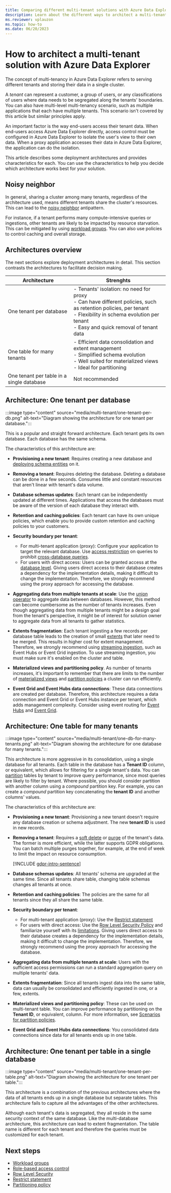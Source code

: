 ```yaml
---
title: Comparing different multi-tenant solutions with Azure Data Explorer
description: Learn about the different ways to architect a multi-tenant solution in Azure Data Explorer.
ms.reviewer: vplauzon
ms.topic: how-to
ms.date: 06/20/2023
---
```

# How to architect a multi-tenant solution with Azure Data Explorer

The concept of multi-tenancy in Azure Data Explorer refers to serving different tenants and storing their data in a single cluster.

A *tenant* can represent a customer, a group of users, or any classifications of users where data needs to be segregated along the tenants' boundaries. You can also have multi-level multi-tenancy scenario, such as multiple applications that each have multiple tenants. This scenario isn't covered by this article but similar principles apply.

An important factor is the way end-users access their tenant data. When end-users access Azure Data Explorer directly, access control must be configured in Azure Data Explorer to isolate the user's view to their own data. When a proxy application accesses their data in Azure Data Explorer, the application can do the isolation.

This article describes some deployment architectures and provides characteristics for each. You can use the characteristics to help you decide which architecture works best for your solution.

## Noisy neighbor

In general, sharing a cluster among many tenants, regardless of the architecture used, means different tenants share the cluster's resources. This can lead to the [noisy neighbor](/azure/architecture/antipatterns/noisy-neighbor/noisy-neighbor) antipattern.

For instance, if a tenant performs many compute-intensive queries or ingestions, other tenants are likely to be impacted by resource starvation. This can be mitigated by using [workload groups](kusto/management/workload-groups.md). You can also use policies to control caching and overall storage.

## Architectures overview

The next sections explore deployment architectures in detail.  This section contrasts the architectures to facilitate decision making.

|Architecture|Strenghts|
|---|---|
|One tenant per database|- Tenants' isolation:  no need for proxy<br />- Can have different policies, such as retention policies, per tenant<br />- Flexibility in schema evolution per tenant<br />- Easy and quick removal of tenant data|
|One table for many tenants|- Efficient data consolidation and extent management<br />- Simplified schema evolution<br />- Well suited for materialized views<br />- Ideal for partitioning|
|One tenant per table in a single database|Not recommended|

## Architecture: One tenant per database

:::image type="content" source="media/multi-tenant/one-tenant-per-db.png" alt-text="Diagram showing the architecture for one tenant per database.":::

This is a popular and straight forward architecture. Each tenant gets its own database. Each database has the same schema.

The characteristics of this architecture are:

* **Provisioning a new tenant**: Requires creating a new database and [deploying schema entities](automated-deploy-overview.md#deploy-schema-entities) on it.

* **Removing a tenant**: Requires deleting the database. Deleting a database can be done in a few seconds. Consumes little and constant resources that aren't linear with tenant's data volume.

* **Database schemas updates**: Each tenant can be independently updated at different times. Applications that access the databases must be aware of the version of each database they interact with.

* **Retention and caching policies**: Each tenant can have its own unique policies, which enable you to provide custom retention and caching policies to your customers.

* **Security boundary per tenant**:
  * For multi-tenant application (proxy): Configure your application to target the relevant database. Use [access restriction](kusto/query/cross-cluster-or-database-queries.md#access-restriction) on queries to prohibit [cross-database queries](kusto/query/cross-cluster-or-database-queries.md).
  * For users with direct access: Users can be granted access at the [database level](kusto/access-control/role-based-access-control.md). Giving users direct access to their database creates a dependency for the implementation details, making it difficult to change the implementation. Therefore, we strongly recommend using the proxy approach for accessing the database.

* **Aggregating data from multiple tenants at scale**: Use the [union operator](kusto/query/unionoperator.md) to aggregate data between databases. However, this method can become cumbersome as the number of tenants increases. Even though aggregating data from multiple tenants might be a design goal from the tenant's perspective, it might be of interest for solution owner to aggregate data from all tenants to gather statistics.

* **Extents fragmentation**: Each tenant ingesting a few records per database table leads to the creation of small [extents](kusto/management/extents-overview.md) that later need to be merged. This results in higher cost for extent management. Therefore, we strongly recommend using [streaming ingestion](ingest-data-streaming.md), such as Event Hubs or Event Grid ingestion. To use streaming ingestion, you must make sure it's enabled on the cluster and table.

* **Materialized views and partitioning policy**. As number of tenants increases, it's important to remember that there are limits to the number of [materialized views](kusto/management/materialized-views/materialized-view-overview.md#performance-considerations) and [partition policies](kusto/management/partitioningpolicy.md#supported-scenarios) a cluster can run efficiently.

* **Event Grid and Event Hubs data connections**: These data connections are created per database. Therefore, this architecture requires a data connection and Event Grid or Event Hubs instance per tenant, which adds management complexity. Consider using event routing for [Event Hubs](ingest-data-event-hub-overview.md#events-routing) and [Event Grid](ingest-data-event-grid-overview.md#events-routing).

## Architecture: One table for many tenants

:::image type="content" source="media/multi-tenant/one-db-for-many-tenants.png" alt-text="Diagram showing the architecture for one database for many tenants.":::

This architecture is more aggressive in its consolidation, using a single database for all tenants. Each table in the database has a **Tenant ID** column, or equivalent, which allows for filtering for a single tenant's data. You can [partition](kusto/management/partitioningpolicy.md) tables by tenant to improve query performance, since most queries are likely to filter by tenant. Where possible, you should consider partition with another column using a *compound* partition key. For example, you can create a *compound* partition key concatenating the **tenant ID** and another columns' values.

The characteristics of this architecture are:

* **Provisioning a new tenant**: Provisioning a new tenant doesn't require any database creation or schema adjustment. The new **tenant ID** is used in new records.

* **Removing a tenant**: Requires a [soft delete](kusto/concepts/data-soft-delete.md) or [purge](kusto/concepts/data-purge.md) of the tenant's data. The former is more efficient, while the latter supports GDPR obligations. You can batch multiple purges together, for example, at the end of week to limit the impact on resource consumption.

    [!INCLUDE [gdpr-intro-sentence](includes/gdpr-intro-sentence.md)]

* **Database schemas updates**: All tenants' schema are upgraded at the same time. Since all tenants share table, changing table schemas changes all tenants at once.

* **Retention and caching policies**: The policies are the same for all tenants since they all share the same table.

* **Security boundary per tenant**:
  * For multi-tenant application (proxy): Use the [Restrict statement](kusto/query/restrictstatement.md)
  * For users with direct access: Use the [Row Level Security Policy](kusto/management/rowlevelsecuritypolicy.md) and familiarize yourself with its [limitations](kusto/management/rowlevelsecuritypolicy.md#limitations). Giving users direct access to their database creates a dependency for the implementation details, making it difficult to change the implementation. Therefore, we strongly recommend using the proxy approach for accessing the database.

* **Aggregating data from multiple tenants at scale**: Users with the sufficient access permissions can run a standard aggregation query on multiple tenants' data.

* **Extents fragmentation**: Since all tenants ingest data into the same table, data can usually be consolidated and efficiently ingested in one, or a few, extents.

* **Materialized views and partitioning policy**: These can be used on multi-tenant table. You can improve performance by partitioning on the **Tenant ID**, or equivalent, column. For more information, see [Scenarios for partition policies](kusto/management/partitioningpolicy.md#supported-scenarios).

* **Event Grid and Event Hubs data connections**: You consolidated data connections since data for all tenants ends up in one table.

## Architecture: One tenant per table in a single database

:::image type="content" source="media/multi-tenant/one-tenant-per-table.png" alt-text="Diagram showing the architecture for one tenant per table.":::

This architecture is a combination of the previous architectures where the data of all tenants ends up in a single database but separate tables. This architecture fails to capture all the advantages of the other architectures.

Although each tenant's data is segregated, they all reside in the same security context of the same database. Like the multi-database architecture, this architecture can lead to extent fragmentation. The table name is different for each tenant and therefore the queries must be customized for each tenant.

## Next steps

* [Workload groups](kusto/management/workload-groups.md)
* [Role-based access control](kusto/access-control/role-based-access-control.md)
* [Row Level Security](kusto/management/rowlevelsecuritypolicy.md)
* [Restrict statement](kusto/query/restrictstatement.md)
* [Partitioning policy](kusto/management/partitioningpolicy.md)
